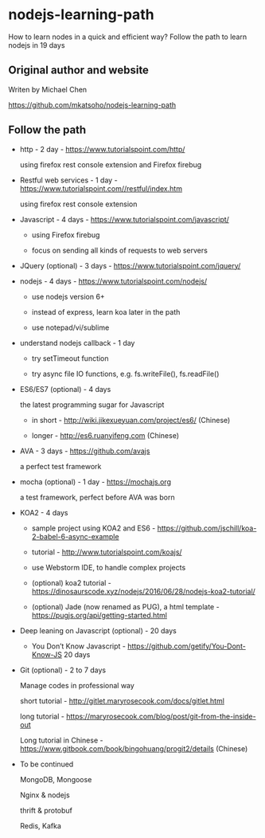 # nodejs-learning-path

How to learn nodes in a quick and efficient way? Follow the path to learn nodejs in 19 days

## Original author and website

Writen by Michael Chen

https://github.com/mkatsoho/nodejs-learning-path

## Follow the path

- http - 2 day - https://www.tutorialspoint.com/http/   

    using firefox rest console extension and Firefox firebug

- Restful web services - 1 day - https://www.tutorialspoint.com//restful/index.htm 

    using firefox rest console extension

- Javascript - 4 days - https://www.tutorialspoint.com/javascript/  

  - using Firefox firebug
    
  - focus on sending all kinds of requests to web servers

- JQuery (optional) - 3 days - https://www.tutorialspoint.com/jquery/

- nodejs - 4 days - https://www.tutorialspoint.com/nodejs/ 

  - use nodejs version 6+
    
  - instead of express, learn koa later in the path
    
  - use notepad/vi/sublime

- understand nodejs callback - 1 day 

  - try setTimeout function
    
  - try async file IO functions, e.g. fs.writeFile(), fs.readFile()

- ES6/ES7 (optional) - 4 days

    the latest programming sugar for Javascript

  - in short - http://wiki.jikexueyuan.com/project/es6/  (Chinese)
    
  - longer - http://es6.ruanyifeng.com (Chinese)

- AVA - 3 days - https://github.com/avajs

    a perfect test framework

- mocha (optional) - 1 day - https://mochajs.org

    a test framework, perfect before AVA was born 
    
- KOA2 - 4 days

  - sample project using KOA2 and ES6 - https://github.com/jschill/koa-2-babel-6-async-example
  
  - tutorial - http://www.tutorialspoint.com/koajs/
  
  - use Webstorm IDE, to handle complex projects
  
  - (optional) koa2 tutorial - https://dinosaurscode.xyz/nodejs/2016/06/28/nodejs-koa2-tutorial/
  
  - (optional) Jade (now renamed as PUG), a html template - https://pugjs.org/api/getting-started.html
  
- Deep leaning on Javascript (optional) - 20 days
  
  - You Don’t Know Javascript - https://github.com/getify/You-Dont-Know-JS  20 days
    
- Git (optional) - 2 to 7 days

    Manage codes in professional way
    
    short tutorial - http://gitlet.maryrosecook.com/docs/gitlet.html
    
    long tutorial - https://maryrosecook.com/blog/post/git-from-the-inside-out
    
    Long tutorial in Chinese - https://www.gitbook.com/book/bingohuang/progit2/details (Chinese)

- To be continued 

    MongoDB, Mongoose
    
    Nginx & nodejs
    
    thrift & protobuf
    
    Redis, Kafka

    
